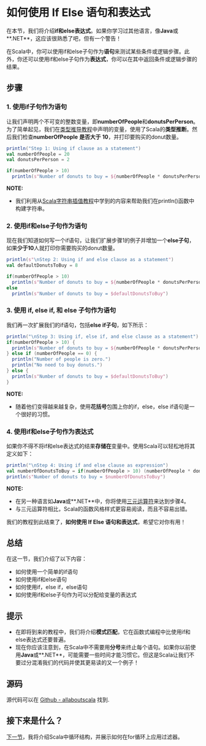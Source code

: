 # 如何使用 If Else 语句和表达式

在本节，我们将介绍**if和else表达式**。如果你学习过其他语言，像**Java**或**.NET**，这应该很熟悉了吧，但有一个警告！

在Scala中，你可以使用if和else子句作为**语句**来测试某些条件或逻辑步骤。此外，你还可以使用if和else子句作为**表达式**，你可以在其中返回条件或逻辑步骤的结果。

## 步骤

### 1. 使用if子句作为语句

让我们声明两个不可变的整数变量，即**numberOfPeople**和**donutsPerPerson**。为了简单起见，我们在[类型推导教程](2_5.md)中声明的变量，使用了Scala的**类型推断**。然后我们检查**numberOfPeople** **是否大于** **10**，并打印要购买的donut数量。

```scala
println("Step 1: Using if clause as a statement")
val numberOfPeople = 20
val donutsPerPerson = 2

if(numberOfPeople > 10)
  println(s"Number of donuts to buy = ${numberOfPeople * donutsPerPerson}")

```

**NOTE:**

- 我们利用从[Scala字符串插值教程](2_3.md)中学到的内容来帮助我们在println()函数中构建字符串。

### 2. 使用if和else子句作为语句

现在我们知道如何写一个if语句，让我们扩展步骤1的例子并增加一个**else子句**，如果**少于10**人就打印你需要购买的donut数量。

```scala
println(s"\nStep 2: Using if and else clause as a statement")
val defaultDonutsToBuy = 8

if(numberOfPeople > 10)
  println(s"Number of donuts to buy = ${numberOfPeople * donutsPerPerson}")
else
  println(s"Number of donuts to buy = $defaultDonutsToBuy")

```

### 3. 使用 if, else if, 和 else 子句作为语句

我们再一次扩展我们的if语句，包括**else if子句**，如下所示：

```scala
println("\nStep 3: Using if, else if, and else clause as a statement")
if(numberOfPeople > 10) {
  println(s"Number of donuts to buy = ${numberOfPeople * donutsPerPerson}")
} else if (numberOfPeople == 0) {
  println("Number of people is zero.")
  println("No need to buy donuts.")
} else {
  println(s"Number of donuts to buy = $defaultDonutsToBuy")
}

```

**NOTE:**

- 随着他们变得越来越复杂，使用**花括号**包围上你的if，else，else if语句是一个很好的习惯。

### 4. 使用if和else子句作为表达式

如果你不得不将if和else表达式的结果**存储在**变量中。使用Scala可以轻松地将其定义如下：

```scala
println("\nStep 4: Using if and else clause as expression")
val numberOfDonutsToBuy = if(numberOfPeople > 10) (numberOfPeople * donutsPerPerson) else defaultDonutsToBuy
println(s"Number of donuts to buy = $numberOfDonutsToBuy")

```

**NOTE:**

- 在另一种语言如**Java**或**.NET**中，你将使用[三元运算符](https://en.wikipedia.org/wiki/%3F:#Java)来达到步骤4。
- 与三元运算符相比，Scala的函数风格样式更容易阅读，而且不容易出错。

我们的教程到此结束了，**如何使用 If Else 语句和表达式**，希望它对你有用！

## 总结

在这一节，我们介绍了以下内容：

- 如何使用一个简单的if语句
- 如何使用if和else语句
- 如何使用if，else if，else语句
- 如何使用if和else子句作为可以分配给变量的表达式


## 提示

- 在即将到来的教程中，我们将介绍**模式匹配**，它在函数式编程中比使用if和else表达式还要普遍。
- 现在你应该注意到，在Scala中不需要用**分号**来终止每个语句。如果你以前使用**Java**或**.NET**，可能需要一些时间才能习惯它。但这是Scala让我们不要过分混淆我们的代码并使其更易读的又一个例子！

## 源码

源代码可以在 [Github - allaboutscala](https://github.com/nadimbahadoor/allaboutscala) 找到.


## 接下来是什么？

[下一节](2_7.md)，我将介绍Scala中循环结构，并展示如何在for循环上应用过滤器。
